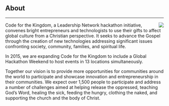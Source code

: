 ## About
---
<img src="{{assets}}/images/earth.jpg" style="float:right"/>

Code for the Kingdom, a Leadership Network hackathon initiative, convenes bright entrepreneurs and technologists to use their gifts to affect global culture from a Christian perspective. It seeks to advance the Gospel through the creation of new technologies addressing significant issues confronting society, community, families, and spiritual life.

In 2015, we are expanding Code for the Kingdom to include a Global Hackathon Weekend to host events in 13 locations simultaneously. 

Together our vision is to provide more opportunities for communities around the world to participate and showcase innovation and entrepreneurship in their communities. We expect over 1,500 people to participate and address a number of challenges aimed at helping release the oppressed, teaching God’s Word, healing the sick, feeding the hungry, clothing the naked, and supporting the church and the body of Christ.



